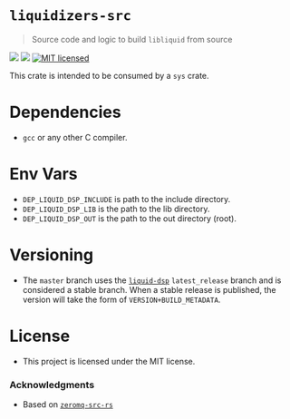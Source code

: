 # `liquidizers-src`
> Source code and logic to build `libliquid` from source

[![](https://img.shields.io/crates/v/liquidizers-src.svg)][crates-io]
[![](https://docs.rs/liquidizers-src/badge.svg)][api-docs]
[![MIT licensed](https://img.shields.io/badge/license-MIT-blue.svg)](./LICENSE-MIT)

This crate is intended to be consumed by a `sys` crate.

# Dependencies
* `gcc` or any other C compiler.

# Env Vars
* `DEP_LIQUID_DSP_INCLUDE` is path to the include directory.
* `DEP_LIQUID_DSP_LIB` is the path to the lib directory.
* `DEP_LIQUID_DSP_OUT` is the path to the out directory (root).

# Versioning
* The `master` branch uses the [`liquid-dsp`] `latest_release` branch and is
    considered a stable branch. When a stable release is published, the version
    will take the form of `VERSION+BUILD_METADATA`.

# License
* This project is licensed under the MIT license.

### Acknowledgments
* Based on [`zeromq-src-rs`]

[`zeromq-src-rs`]: https://github.com/jean-airoldie/zeromq-src-rs
[`liquid-dsp`]: https://github.com/jgaeddert/liquid-dsp
[crates-io]: https://crates.io/crates/liquidizers-src
[api-docs]: https://docs.rs/liquidizers-src